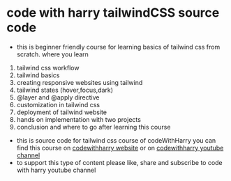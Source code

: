 # **code with harry tailwindCSS source code** 

* this is beginner friendly course for learning basics of tailwind css from scratch. where you learn  
1. tailwind css workflow 
2. tailwind basics 
3. creating responsive websites using tailwind
4. tailwind states (hover,focus,dark)
5. @layer and @apply directive
6. customization in tailwind css 
7. deployment of tailwind website 
8. hands on implementation with two projects 
9. conclusion and where to go after learning this course 

* this is source code for tailwind css course of codeWithHarry you can find this course on 
[codewithharry website](https://www.codewithharry.com/videos/tailwind-course-in-hindi-1/) or on [codewithharry youtube channel](https://www.youtube.com/playlist?list=PLu0W_9lII9ahwFDuExCpPFHAK829Wto2O)
* to support this type of content please like, share and subscribe to code with harry youtube channel

